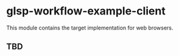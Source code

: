 # glsp-workflow-example-client

This module contains the target implementation for web browsers.

## TBD